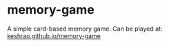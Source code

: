 # memory-game

A simple card-based memory game. 
Can be played at: [keshrao.github.io/memory-game](https://keshrao.github.io/memory-game/)
